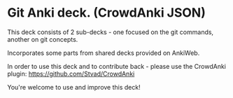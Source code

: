 # Git Anki deck. (CrowdAnki JSON)
This deck consists of 2 sub-decks - one focused on the git commands, another on git concepts.

Incorporates some parts from shared decks provided on AnkiWeb.

In order to use this deck and to contribute back - please use the CrowdAnki plugin: https://github.com/Stvad/CrowdAnki

You're welcome to use and improve this deck!

